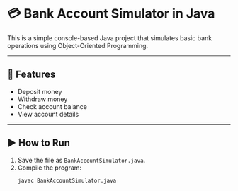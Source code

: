 # 💳 Bank Account Simulator in Java

This is a simple console-based Java project that simulates basic bank operations using Object-Oriented Programming.

---

## 🧩 Features

- Deposit money
- Withdraw money
- Check account balance
- View account details

---

## ▶️ How to Run

1. Save the file as `BankAccountSimulator.java`.
2. Compile the program:
   ```bash
   javac BankAccountSimulator.java
